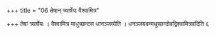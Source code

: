 +++
title = "06 तेषान् त्र्यार्षेयः वैश्वामित्र"

+++
तेषां त्र्यार्षेयः । वैश्वामित्र माधुच्छन्दस धानञ्जय्येति । धनञ्जयवन्मधुच्छन्दोवद्विश्वामित्रवदिति ६